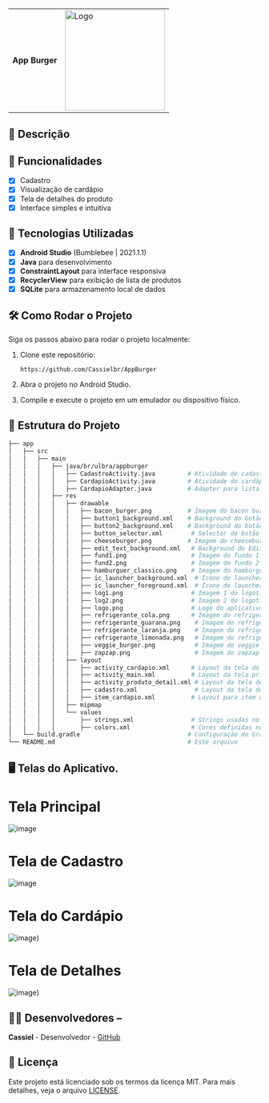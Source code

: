 # <table><tr><td style="vertical-align: middle;">**App Burger**</td><td style="vertical-align: middle;"><img src="https://github.com/Cassielbr/AppBurger/raw/master/assets/logo.png" alt="Logo" width="200" height="200"/></td></tr></table>


## 📱 Descrição


## 🔧 Funcionalidades

- [x] Cadastro
- [x] Visualização de cardápio
- [x] Tela de detalhes do produto
- [x] Interface simples e intuitiva

## 🚀 Tecnologias Utilizadas

- [x] **Android Studio** (Bumblebee | 2021.1.1)
- [x] **Java** para desenvolvimento
- [x] **ConstraintLayout** para interface responsiva
- [x] **RecyclerView** para exibição de lista de produtos
- [x] **SQLite** para armazenamento local de dados

## 🛠️ Como Rodar o Projeto

Siga os passos abaixo para rodar o projeto localmente:

1. Clone este repositório:
    ```bash
    https://github.com/Cassielbr/AppBurger
    ```
2. Abra o projeto no Android Studio.

3. Compile e execute o projeto em um emulador ou dispositivo físico.

## 📂 Estrutura do Projeto
```bash
├── app
│   ├── src
│   │   ├── main
│   │   │   ├── java/br/ulbra/appburger
│   │   │   │   ├── CadastroActivity.java         # Atividade de cadastro
│   │   │   │   ├── CardapioActivity.java         # Atividade do cardápio
│   │   │   │   ├── CardapioAdapter.java          # Adapter para lista de cardápio
│   │   │   ├── res
│   │   │   │   ├── drawable
│   │   │   │   │   ├── bacon_burger.png          # Imagem do bacon burger
│   │   │   │   │   ├── button1_background.xml    # Background do botão 1
│   │   │   │   │   ├── button2_background.xml    # Background do botão 2
│   │   │   │   │   ├── button_selector.xml        # Selector de botão
│   │   │   │   │   ├── cheeseburger.png          # Imagem do cheeseburger
│   │   │   │   │   ├── edit_text_background.xml   # Background do EditText
│   │   │   │   │   ├── fund1.png                  # Imagem de fundo 1
│   │   │   │   │   ├── fund2.png                  # Imagem de fundo 2
│   │   │   │   │   ├── hamburguer_classico.png    # Imagem do hambúrguer clássico
│   │   │   │   │   ├── ic_launcher_background.xml  # Ícone de launcher - fundo
│   │   │   │   │   ├── ic_launcher_foreground.xml  # Ícone de launcher - frente
│   │   │   │   │   ├── log1.png                   # Imagem 1 do logotipo
│   │   │   │   │   ├── log2.png                   # Imagem 2 do logotipo
│   │   │   │   │   ├── logo.png                   # Logo do aplicativo
│   │   │   │   │   ├── refrigerante_cola.png      # Imagem do refrigerante cola
│   │   │   │   │   ├── refrigerante_guarana.png    # Imagem do refrigerante guaraná
│   │   │   │   │   ├── refrigerante_laranja.png    # Imagem do refrigerante laranja
│   │   │   │   │   ├── refrigerante_limonada.png   # Imagem do refrigerante limonada
│   │   │   │   │   ├── veggie_burger.png           # Imagem do veggie burger
│   │   │   │   │   ├── zapzap.png                  # Imagem do zapzap
│   │   │   │   ├── layout
│   │   │   │   │   ├── activity_cardapio.xml      # Layout da tela do cardápio
│   │   │   │   │   ├── activity_main.xml          # Layout da tela principal
│   │   │   │   │   ├── activity_produto_detail.xml # Layout da tela de detalhes do produto
│   │   │   │   │   ├── cadastro.xml                # Layout da tela de cadastro
│   │   │   │   │   ├── item_cardapio.xml          # Layout para item do cardápio
│   │   │   │   ├── mipmap
│   │   │   │   └── values
│   │   │   │       ├── strings.xml                # Strings usadas no app
│   │   │   │       ├── colors.xml                 # Cores definidas no projeto
│   └── build.gradle                              # Configuração do Gradle
└── README.md                                     # Este arquivo
```


 ## 🖥️ Telas do Aplicativo. 
# Tela Principal
![image](https://github.com/Cassielbr/AppBurger/raw/master/assets/activity_main.png)

# Tela de Cadastro
![image](https://github.com/Cassielbr/AppBurger/blob/master/assets/Cadastro.png)

# Tela do Cardápio
![image](https://github.com/Cassielbr/AppBurger/blob/master/assets/Cardapio2.png))

# Tela de Detalhes
![image](https://github.com/Cassielbr/AppBurger/blob/master/assets/exemplo%20detalhe.png))

## 👨‍💻 Desenvolvedores – 
**Cassiel** - Desenvolvedor - [GitHub](https://github.com/Cassielbr)

## 📄 Licença 
Este projeto está licenciado sob os termos da licença MIT. Para mais detalhes, veja o arquivo [LICENSE](LICENSE).




